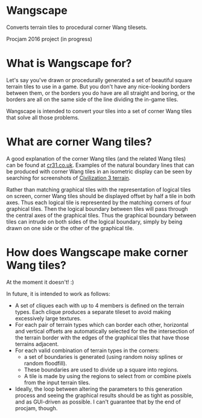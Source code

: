 # Wangscape
Converts terrain tiles to procedural corner Wang tilesets.

Procjam 2016 project (in progress)

# What is Wangscape for?
Let's say you've drawn or procedurally generated a set of beautiful square terrain tiles to use in a game. But you don't have any nice-looking borders between them, or the borders you do have are all straight and boring, or the borders are all on the same side of the line dividing the in-game tiles.

Wangscape is intended to convert your tiles into a set of corner Wang tiles that solve all those problems.

# What are corner Wang tiles?
A good explanation of the corner Wang tiles (and the related Wang tiles) can be found at [cr31.co.uk](http://cr31.co.uk/stagecast/wang/2corn.html). Examples of the natural boundary lines that can be produced with corner Wang tiles in an isometric display can be seen by searching for screenshots of [Civilization 3 terrain](https://www.google.co.uk/search?q=civilization+3+terrain&tbm=isch).

Rather than matching graphical tiles with the representation of logical tiles on screen, corner Wang tiles should be displayed offset by half a tile in both axes. Thus each logical tile is represented by the matching corners of four graphical tiles. Then the logical boundary between tiles will pass through the central axes of the graphical tiles. Thus the graphical boundary between tiles can intrude on both sides of the logical boundary, simply by being drawn on one side or the other of the graphical tile.

# How does Wangscape make corner Wang tiles?
At the moment it doesn't! :)

In future, it is intended to work as follows:
* A set of cliques each with up to 4 members is defined on the terrain types. Each clique produces a separate tileset to avoid making excessively large textures.
* For each pair of terrain types which can border each other, horizontal and vertical offsets are automatically selected for the the intersection of the terrain border with the edges of the graphical tiles that have those terrains adjacent.
* For each valid combination of terrain types in the corners:
    * a set of boundaries is generated (using random noisy splines or random floodfill).
    * These boundaries are used to divide up a square into regions.
    * A tile is made by using the regions to select from or combine pixels from the input terrain tiles.
* Ideally, the loop between altering the parameters to this generation process and seeing the graphical results should be as tight as possible, and as GUI-driven as possible. I can't guarantee that by the end of procjam, though.
